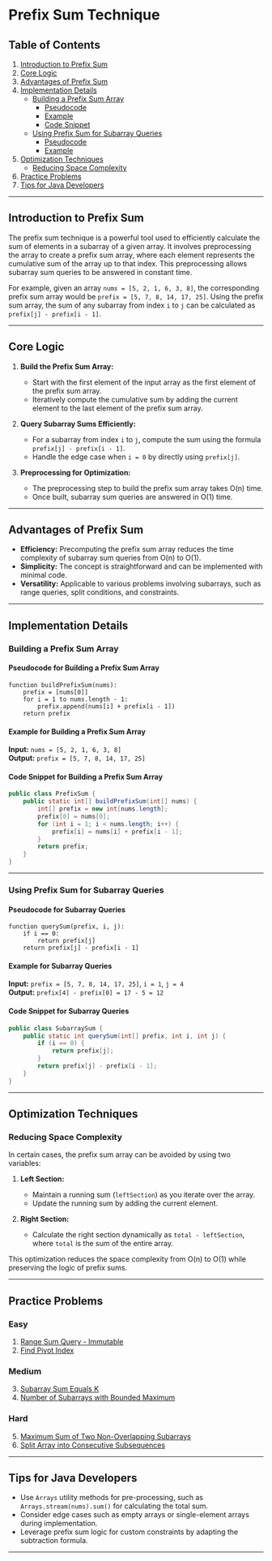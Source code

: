 
# Prefix Sum Technique

## Table of Contents

1. [Introduction to Prefix Sum](#introduction-to-prefix-sum)
2. [Core Logic](#core-logic)
3. [Advantages of Prefix Sum](#advantages-of-prefix-sum)
4. [Implementation Details](#implementation-details)
   - [Building a Prefix Sum Array](#building-a-prefix-sum-array)
     - [Pseudocode](#pseudocode-for-building-a-prefix-sum-array)
     - [Example](#example-for-building-a-prefix-sum-array)
     - [Code Snippet](#code-snippet-for-building-a-prefix-sum-array)
   - [Using Prefix Sum for Subarray Queries](#using-prefix-sum-for-subarray-queries)
     - [Pseudocode](#pseudocode-for-subarray-queries)
     - [Example](#example-for-subarray-queries)
5. [Optimization Techniques](#optimization-techniques)
   - [Reducing Space Complexity](#reducing-space-complexity)
6. [Practice Problems](#practice-problems)
7. [Tips for Java Developers](#tips-for-java-developers)

---

## Introduction to Prefix Sum

The prefix sum technique is a powerful tool used to efficiently calculate the sum of elements in a subarray of a given array. It involves preprocessing the array to create a prefix sum array, where each element represents the cumulative sum of the array up to that index. This preprocessing allows subarray sum queries to be answered in constant time.

For example, given an array `nums = [5, 2, 1, 6, 3, 8]`, the corresponding prefix sum array would be `prefix = [5, 7, 8, 14, 17, 25]`. Using the prefix sum array, the sum of any subarray from index `i` to `j` can be calculated as `prefix[j] - prefix[i - 1]`.

---

## Core Logic

1. **Build the Prefix Sum Array:**
   - Start with the first element of the input array as the first element of the prefix sum array.
   - Iteratively compute the cumulative sum by adding the current element to the last element of the prefix sum array.

2. **Query Subarray Sums Efficiently:**
   - For a subarray from index `i` to `j`, compute the sum using the formula `prefix[j] - prefix[i - 1]`.
   - Handle the edge case when `i = 0` by directly using `prefix[j]`.

3. **Preprocessing for Optimization:**
   - The preprocessing step to build the prefix sum array takes O(n) time.
   - Once built, subarray sum queries are answered in O(1) time.

---

## Advantages of Prefix Sum

- **Efficiency:** Precomputing the prefix sum array reduces the time complexity of subarray sum queries from O(n) to O(1).
- **Simplicity:** The concept is straightforward and can be implemented with minimal code.
- **Versatility:** Applicable to various problems involving subarrays, such as range queries, split conditions, and constraints.

---

## Implementation Details

### Building a Prefix Sum Array

#### Pseudocode for Building a Prefix Sum Array

```
function buildPrefixSum(nums):
    prefix = [nums[0]]
    for i = 1 to nums.length - 1:
        prefix.append(nums[i] + prefix[i - 1])
    return prefix
```

#### Example for Building a Prefix Sum Array

**Input:** `nums = [5, 2, 1, 6, 3, 8]`  
**Output:** `prefix = [5, 7, 8, 14, 17, 25]`

#### Code Snippet for Building a Prefix Sum Array

```java
public class PrefixSum {
    public static int[] buildPrefixSum(int[] nums) {
        int[] prefix = new int[nums.length];
        prefix[0] = nums[0];
        for (int i = 1; i < nums.length; i++) {
            prefix[i] = nums[i] + prefix[i - 1];
        }
        return prefix;
    }
}
```

---

### Using Prefix Sum for Subarray Queries

#### Pseudocode for Subarray Queries

```
function querySum(prefix, i, j):
    if i == 0:
        return prefix[j]
    return prefix[j] - prefix[i - 1]
```

#### Example for Subarray Queries

**Input:** `prefix = [5, 7, 8, 14, 17, 25]`, `i = 1`, `j = 4`  
**Output:** `prefix[4] - prefix[0] = 17 - 5 = 12`

#### Code Snippet for Subarray Queries

```java
public class SubarraySum {
    public static int querySum(int[] prefix, int i, int j) {
        if (i == 0) {
            return prefix[j];
        }
        return prefix[j] - prefix[i - 1];
    }
}
```

---

## Optimization Techniques

### Reducing Space Complexity

In certain cases, the prefix sum array can be avoided by using two variables:

1. **Left Section:**
   - Maintain a running sum (`leftSection`) as you iterate over the array.
   - Update the running sum by adding the current element.

2. **Right Section:**
   - Calculate the right section dynamically as `total - leftSection`, where `total` is the sum of the entire array.

This optimization reduces the space complexity from O(n) to O(1) while preserving the logic of prefix sums.

---

## Practice Problems

### Easy

1. [Range Sum Query - Immutable](https://leetcode.com/problems/range-sum-query-immutable/)
2. [Find Pivot Index](https://leetcode.com/problems/find-pivot-index/)

### Medium

3. [Subarray Sum Equals K](https://leetcode.com/problems/subarray-sum-equals-k/)
4. [Number of Subarrays with Bounded Maximum](https://leetcode.com/problems/number-of-subarrays-with-bounded-maximum/)

### Hard

5. [Maximum Sum of Two Non-Overlapping Subarrays](https://leetcode.com/problems/maximum-sum-of-two-non-overlapping-subarrays/)
6. [Split Array into Consecutive Subsequences](https://leetcode.com/problems/split-array-into-consecutive-subsequences/)

---

## Tips for Java Developers

- Use `Arrays` utility methods for pre-processing, such as `Arrays.stream(nums).sum()` for calculating the total sum.
- Consider edge cases such as empty arrays or single-element arrays during implementation.
- Leverage prefix sum logic for custom constraints by adapting the subtraction formula.

---

